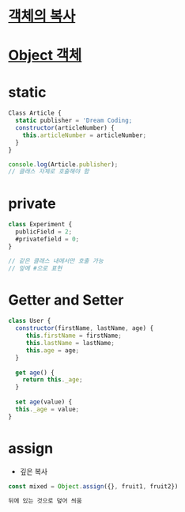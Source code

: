 # [객체의 복사](https://www.zerocho.com/category/JavaScript/post/5750d384b73ae5152792188d)

# [Object 객체](https://www.zerocho.com/category/JavaScript/post/573dbc9370ba9c603052cc9a)

# static
```javascript
Class Article {
  static publisher = 'Dream Coding;
  constructor(articleNumber) {
    this.articleNumber = articleNumber;
  }
}

console.log(Article.publisher);
// 클래스 자체로 호출해야 함
```

# private
```javascript
class Experiment {
  publicField = 2;
  #privatefield = 0;
}

// 같은 클래스 내에서만 호출 가능
// 앞에 #으로 표현
```

# Getter and Setter
```javascript
class User {
  constructor(firstName, lastName, age) {
     this.firstName = firstName;
     this.lastName = lastName;
     this.age = age;
  }
  
  get age() {
    return this._age;
  }
  
  set age(value) {
  this._age = value;
}
```

# assign
* 깊은 복사
```javascript
const mixed = Object.assign({}, fruit1, fruit2})

뒤에 있는 것으로 덮어 씌움
```


